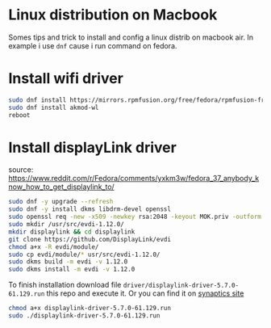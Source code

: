 # Linux distribution on Macbook
Somes tips and trick to install and config a linux distrib on macbook air.
In example i use `dnf` cause i run command on fedora.

# Install wifi driver
```bash
sudo dnf install https://mirrors.rpmfusion.org/free/fedora/rpmfusion-free-release-$(rpm -E %fedora).noarch.rpm https://mirrors.rpmfusion.org/nonfree/fedora/rpmfusion-nonfree-release-$(rpm -E %fedora).noarch.rpm
sudo dnf install akmod-wl
reboot
```

# Install displayLink driver
source: https://www.reddit.com/r/Fedora/comments/yxkm3w/fedora_37_anybody_know_how_to_get_displaylink_to/
```bash
sudo dnf -y upgrade --refresh
sudo dnf -y install dkms libdrm-devel openssl
sudo openssl req -new -x509 -newkey rsa:2048 -keyout MOK.priv -outform DER -out \ MOK.der -nodes -days 36500 -subj "/CN=Displaylink/"
sudo mkdir /usr/src/evdi-1.12.0/
mkdir displaylink && cd displaylink
git clone https://github.com/DisplayLink/evdi
chmod a+x -R evdi/module/
sudo cp evdi/module/* usr/src/evdi-1.12.0/
sudo dkms build -m evdi -v 1.12.0
sudo dkms install -m evdi -v 1.12.0
```
To finish installation download file `driver/displaylink-driver-5.7.0-61.129.run` this repo and execute it.
Or you can find it on [synaptics site](https://www.synaptics.com/products/displaylink-graphics/downloads/ubuntu-5.7?filetype=exe)
```bash
chmod a+x displaylink-driver-5.7.0-61.129.run
sudo ./displaylink-driver-5.7.0-61.129.run
```
